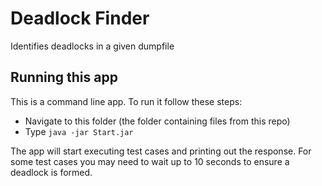 # Deadlock Finder
Identifies deadlocks in a given dumpfile

## Running this app
This is a command line app. To run it follow these steps: 
- Navigate to this folder (the folder containing files from this repo)
- Type `java -jar Start.jar`

The app will start executing test cases and printing out the response. For some test cases you may need to wait up to 10 seconds to ensure a deadlock is formed.
